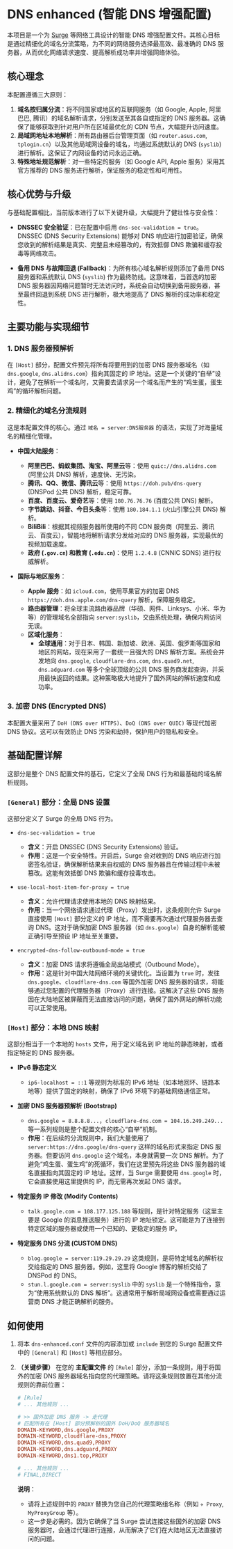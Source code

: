 #  DNS enhanced (智能 DNS 增强配置)

本项目是一个为 [Surge](https://nssurge.com/) 等网络工具设计的智能 DNS 增强配置文件。其核心目标是通过精细化的域名分流策略，为不同的网络服务选择最高效、最准确的 DNS 服务器，从而优化网络请求速度、提高解析成功率并增强网络体验。

## 核心理念

本配置遵循三大原则：

1.  **域名按归属分流**：将不同国家或地区的互联网服务（如 Google, Apple, 阿里巴巴, 腾讯）的域名解析请求，分别发送至其各自或指定的 DNS 服务器。这确保了能够获取到针对用户所在区域最优化的 CDN 节点，大幅提升访问速度。
2.  **局域网地址本地解析**：所有路由器后台管理页面（如 `router.asus.com`, `tplogin.cn`）以及其他局域网设备的域名，均通过系统默认的 DNS (`syslib`) 进行解析。这保证了内网设备的访问永远正确。
3.  **特殊地址规范解析**：对一些特定的服务（如 Google API, Apple 服务）采用其官方推荐的 DNS 服务进行解析，保证服务的稳定性和可用性。

## 核心优势与升级

与基础配置相比，当前版本进行了以下关键升级，大幅提升了健壮性与安全性：

-   **DNSSEC 安全验证**：已在配置中启用 `dns-sec-validation = true`。DNSSEC (DNS Security Extensions) 能够对 DNS 响应进行加密验证，确保您收到的解析结果是真实、完整且未经篡改的，有效抵御 DNS 欺骗和缓存投毒等网络攻击。

-   **备用 DNS 与故障回退 (Fallback)**：为所有核心域名解析规则添加了备用 DNS 服务器和系统默认 DNS (`syslib`) 作为最终防线。这意味着，当首选的加密 DNS 服务器因网络问题暂时无法访问时，系统会自动切换到备用服务器，甚至最终回退到系统 DNS 进行解析，极大地提高了 DNS 解析的成功率和稳定性。

## 主要功能与实现细节

### 1. DNS 服务器预解析

在 `[Host]` 部分，配置文件预先将所有将要用到的加密 DNS 服务器域名（如 `dns.google`, `dns.alidns.com`）指向其固定的 IP 地址。这是一个关键的“自举”设计，避免了在解析一个域名时，又需要去请求另一个域名而产生的“鸡生蛋，蛋生鸡”的循环解析问题。

### 2. 精细化的域名分流规则

这是本配置文件的核心。通过 `域名 = server:DNS服务器` 的语法，实现了对海量域名的精细化管理。

-   **中国大陆服务**：
    -   **阿里巴巴、蚂蚁集团、淘宝、阿里云**等：使用 `quic://dns.alidns.com` (阿里公共 DNS) 解析，速度快、无污染。
    -   **腾讯、QQ、微信、腾讯云**等：使用 `https://doh.pub/dns-query` (DNSPod 公共 DNS) 解析，稳定可靠。
    -   **百度、百度云、爱奇艺**等：使用 `180.76.76.76` (百度公共 DNS) 解析。
    -   **字节跳动、抖音、今日头条**等：使用 `180.184.1.1` (火山引擎公共 DNS) 解析。
    -   **BiliBili**：根据其视频服务器所使用的不同 CDN 服务商（阿里云、腾讯云、百度云），智能地将解析请求分发给对应的 DNS 服务器，实现最优的视频加载速度。
    -   **政府 (`.gov.cn`) 和教育 (`.edu.cn`)**：使用 `1.2.4.8` (CNNIC SDNS) 进行权威解析。

-   **国际与地区服务**：
    -   **Apple 服务**：如 `icloud.com`，使用苹果官方的加密 DNS `https://doh.dns.apple.com/dns-query` 解析，保障服务稳定。
    -   **路由器管理**：将全球主流路由器品牌（华硕、网件、Linksys、小米、华为等）的管理域名全部指向 `server:syslib`，交由系统处理，确保内网访问无误。
    -   **区域化服务**：
        -   **全球通用**：对于日本、韩国、新加坡、欧洲、英国、俄罗斯等国家和地区的网站，现在采用了一套统一且强大的 DNS 解析方案。系统会并发地向 `dns.google`, `cloudflare-dns.com`, `dns.quad9.net`, `dns.adguard.com` 等多个全球顶级的公共 DNS 服务商发起查询，并采用最快返回的结果。这种策略极大地提升了国外网站的解析速度和成功率。

### 3. 加密 DNS (Encrypted DNS)

本配置大量采用了 `DoH (DNS over HTTPS)`、`DoQ (DNS over QUIC)` 等现代加密 DNS 协议。这可以有效防止 DNS 污染和劫持，保护用户的隐私和安全。

## 基础配置详解

这部分是整个 DNS 配置文件的基石，它定义了全局 DNS 行为和最基础的域名解析规则。

### `[General]` 部分：全局 DNS 设置

这部分定义了 Surge 的全局 DNS 行为。

-   `dns-sec-validation = true`
    *   **含义**：开启 DNSSEC (DNS Security Extensions) 验证。
    *   **作用**：这是一个安全特性。开启后，Surge 会对收到的 DNS 响应进行加密签名验证，确保解析结果来自权威的 DNS 服务器且在传输过程中未被篡改。这能有效抵御 DNS 欺骗和缓存投毒攻击。

-   `use-local-host-item-for-proxy = true`
    *   **含义**：允许代理请求使用本地的 DNS 映射结果。
    *   **作用**：当一个网络请求通过代理（Proxy）发出时，这条规则允许 Surge 直接使用 `[Host]` 部分定义的 IP 地址，而不需要再次通过代理服务器去查询 DNS。这对于确保加密 DNS 服务器（如 `dns.google`）自身的解析能被正确引导至预设 IP 地址至关重要。

-   `encrypted-dns-follow-outbound-mode = true`
    *   **含义**：加密 DNS 请求将遵循全局出站模式（Outbound Mode）。
    *   **作用**：这是针对中国大陆网络环境的关键优化。当设置为 `true` 时，发往 `dns.google`、`cloudflare-dns.com` 等国外加密 DNS 服务器的请求，将能够通过您配置的代理服务器（Proxy）进行连接。这解决了这些 DNS 服务因在大陆地区被屏蔽而无法直接访问的问题，确保了国外网站的解析功能可以正常使用。

### `[Host]` 部分：本地 DNS 映射

这部分相当于一个本地的 `hosts` 文件，用于定义域名到 IP 地址的静态映射，或者指定特定的 DNS 服务器。

-   **IPv6 静态定义**
    *   `ip6-localhost = ::1` 等规则为标准的 IPv6 地址（如本地回环、链路本地等）提供了固定的映射，确保了 IPv6 环境下的基础网络通信正常。

-   **加密 DNS 服务器预解析 (Bootstrap)**
    *   `dns.google = 8.8.8.8...`，`cloudflare-dns.com = 104.16.249.249...` 等一系列规则是整个配置文件的核心“自举”机制。
    *   **作用**：在后续的分流规则中，我们大量使用了 `server:https://dns.google/dns-query` 这样的域名形式来指定 DNS 服务器。但要访问 `dns.google` 这个域名，本身就需要一次 DNS 解析。为了避免“鸡生蛋、蛋生鸡”的死循环，我们在这里预先将这些 DNS 服务器的域名直接指向其固定的 IP 地址。这样，当 Surge 需要使用 `dns.google` 时，它会直接使用这里提供的 IP，而无需再次发起 DNS 请求。

-   **特定服务 IP 修改 (Modify Contents)**
    *   `talk.google.com = 108.177.125.188` 等规则，是针对特定服务（这里主要是 Google 的消息推送服务）进行的 IP 地址锁定。这可能是为了连接到特定区域的服务器或使用一个已知的、更稳定的服务 IP。

-   **特定服务 DNS 分流 (CUSTOM DNS)**
    *   `blog.google = server:119.29.29.29` 这类规则，是将特定域名的解析权交给指定的 DNS 服务器。例如，这里将 Google 博客的解析交给了 DNSPod 的 DNS。
    *   `stun.l.google.com = server:syslib` 中的 `syslib` 是一个特殊指令，意为“使用系统默认的 DNS 解析”。这通常用于解析局域网设备或需要通过运营商 DNS 才能正确解析的服务。

## 如何使用

1.  将本 `dns-enhanced.conf` 文件的内容添加或 `include` 到您的 Surge 配置文件中的 `[General]` 和 `[Host]` 等相应部分。

2.  **（关键步骤）** 在您的 **主配置文件** 的 `[Rule]` 部分，添加一条规则，用于将国外的加密 DNS 服务器域名指向您的代理策略。请将这条规则放置在其他分流规则的靠前位置：

    ```ini
    # [Rule]
    # ... 其他规则 ...

    # >> 国外加密 DNS 服务 -> 走代理
    # 匹配所有在 [Host] 部分预解析的国外 DoH/DoQ 服务器域名
    DOMAIN-KEYWORD,dns.google,PROXY
    DOMAIN-KEYWORD,cloudflare-dns,PROXY
    DOMAIN-KEYWORD,dns.quad9,PROXY
    DOMAIN-KEYWORD,dns.adguard,PROXY
    DOMAIN-KEYWORD,dns1.top,PROXY

    # ... 其他规则 ...
    # FINAL,DIRECT
    ```

    **说明**：
    *   请将上述规则中的 `PROXY` 替换为您自己的代理策略组名称（例如 `✈️ Proxy`, `MyProxyGroup` 等）。
    *   这一步是必需的。因为它确保了当 Surge 尝试连接这些国外的加密 DNS 服务器时，会通过代理进行连接，从而解决了它们在大陆地区无法直接访问的问题。
